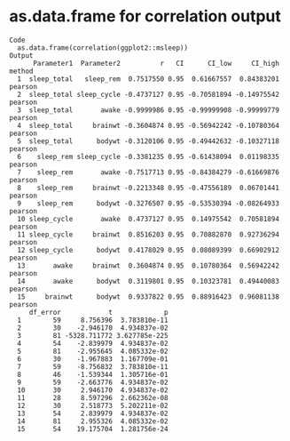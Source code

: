 # as.data.frame for correlation output

    Code
      as.data.frame(correlation(ggplot2::msleep))
    Output
          Parameter1  Parameter2          r   CI      CI_low     CI_high  method
      1  sleep_total   sleep_rem  0.7517550 0.95  0.61667557  0.84383201 pearson
      2  sleep_total sleep_cycle -0.4737127 0.95 -0.70581894 -0.14975542 pearson
      3  sleep_total       awake -0.9999986 0.95 -0.99999908 -0.99999779 pearson
      4  sleep_total     brainwt -0.3604874 0.95 -0.56942242 -0.10780364 pearson
      5  sleep_total      bodywt -0.3120106 0.95 -0.49442632 -0.10327118 pearson
      6    sleep_rem sleep_cycle -0.3381235 0.95 -0.61438094  0.01198335 pearson
      7    sleep_rem       awake -0.7517713 0.95 -0.84384279 -0.61669876 pearson
      8    sleep_rem     brainwt -0.2213348 0.95 -0.47556189  0.06701441 pearson
      9    sleep_rem      bodywt -0.3276507 0.95 -0.53530394 -0.08264933 pearson
      10 sleep_cycle       awake  0.4737127 0.95  0.14975542  0.70581894 pearson
      11 sleep_cycle     brainwt  0.8516203 0.95  0.70882870  0.92736294 pearson
      12 sleep_cycle      bodywt  0.4178029 0.95  0.08089399  0.66902912 pearson
      13       awake     brainwt  0.3604874 0.95  0.10780364  0.56942242 pearson
      14       awake      bodywt  0.3119801 0.95  0.10323781  0.49440083 pearson
      15     brainwt      bodywt  0.9337822 0.95  0.88916423  0.96081138 pearson
         df_error            t             p
      1        59     8.756396  3.783810e-11
      2        30    -2.946170  4.934837e-02
      3        81 -5328.711772 3.627785e-225
      4        54    -2.839979  4.934837e-02
      5        81    -2.955645  4.085332e-02
      6        30    -1.967883  1.167709e-01
      7        59    -8.756832  3.783810e-11
      8        46    -1.539344  1.305716e-01
      9        59    -2.663776  4.934837e-02
      10       30     2.946170  4.934837e-02
      11       28     8.597296  2.662362e-08
      12       30     2.518773  5.202211e-02
      13       54     2.839979  4.934837e-02
      14       81     2.955326  4.085332e-02
      15       54    19.175704  1.281756e-24

